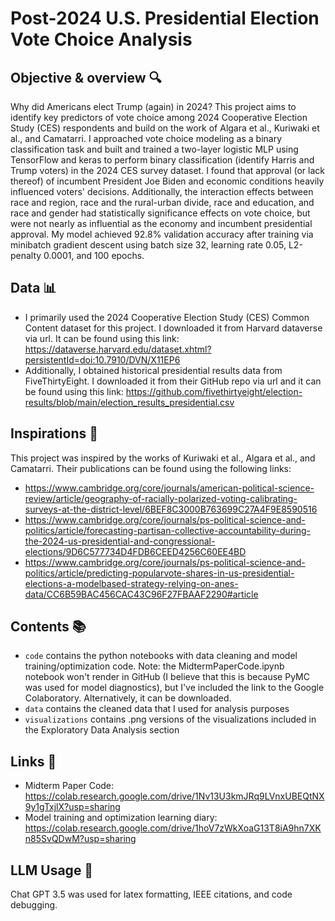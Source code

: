 # Post-2024 U.S. Presidential Election Vote Choice Analysis

## Objective & overview 🔍
Why did Americans elect Trump (again) in 2024? This project aims to identify key predictors of vote choice among 2024 Cooperative Election Study (CES) respondents and build on the work of Algara et al., Kuriwaki et al., and Camatarri. I approached vote choice modeling as a binary classification task and built and trained a two-layer logistic MLP using TensorFlow and keras to perform binary classification (identify Harris and Trump voters) in the 2024 CES survey dataset. I found that approval (or lack thereof) of incumbent President Joe Biden and economic conditions heavily influenced voters' decisions. Additionally, the interaction effects between race and region, race and the rural-urban divide, race and education, and race and gender had statistically significance effects on vote choice, but were not nearly as influential as the economy and incumbent presidential approval. My model achieved 92.8% validation accuracy after training via minibatch gradient descent using batch size 32, learning rate 0.05, L2-penalty 0.0001, and 100 epochs.

## Data 📊
* I primarily used the 2024 Cooperative Election Study (CES) Common Content dataset for this project. I downloaded it from Harvard dataverse via url. It can be found using this link: https://dataverse.harvard.edu/dataset.xhtml?persistentId=doi:10.7910/DVN/X11EP6
* Additionally, I obtained historical presidential results data from FiveThirtyEight. I downloaded it from their GitHub repo via url and it can be found using this link: https://github.com/fivethirtyeight/election-results/blob/main/election_results_presidential.csv

## Inspirations 🧠
This project was inspired by the works of Kuriwaki et al., Algara et al., and Camatarri. Their publications can be found using the following links:
* https://www.cambridge.org/core/journals/american-political-science-review/article/geography-of-racially-polarized-voting-calibrating-surveys-at-the-district-level/6BEF8C3000B763699C27A4F9E8590516
* https://www.cambridge.org/core/journals/ps-political-science-and-politics/article/forecasting-partisan-collective-accountability-during-the-2024-us-presidential-and-congressional-elections/9D6C577734D4FDB6CEED4256C60EE4BD
* https://www.cambridge.org/core/journals/ps-political-science-and-politics/article/predicting-popularvote-shares-in-us-presidential-elections-a-modelbased-strategy-relying-on-anes-data/CC6B59BAC456CAC43C96F27FBAAF2290#article


## Contents 📚
* `code` contains the python notebooks with data cleaning and model training/optimization code. Note: the MidtermPaperCode.ipynb notebook won't render in GitHub (I believe that this is because PyMC was used for model diagnostics), but I've included the link to the Google Colaboratory. Alternatively, it can be downloaded.
* `data` contains the cleaned data that I used for analysis purposes
* `visualizations` contains .png versions of the visualizations included in the Exploratory Data Analysis section
  
## Links 🔗
* Midterm Paper Code: https://colab.research.google.com/drive/1Nv13U3kmJRq9LVnxUBEQtNX9y1gTxjlX?usp=sharing
* Model training and optimization learning diary: https://colab.research.google.com/drive/1hoV7zWkXoaG13T8iA9hn7XKn85SvQDwM?usp=sharing

## LLM Usage 🤖
Chat GPT 3.5 was used for latex formatting, IEEE citations, and code debugging.
